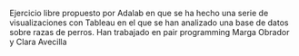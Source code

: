 Ejercicio libre propuesto por Adalab  en que se ha hecho una serie de visualizaciones con Tableau en el que se han analizado una base de datos sobre razas de perros.
Han trabajado en pair programming Marga Obrador y Clara Avecilla
